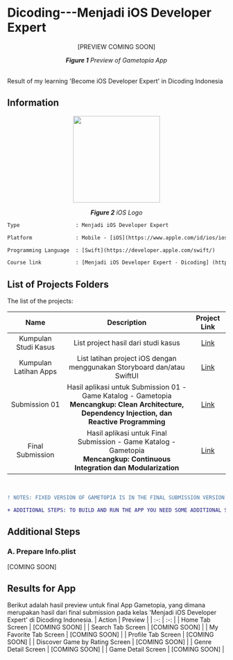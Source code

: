 # Dicoding---Menjadi iOS Developer Expert

<p align="center">[PREVIEW COMING SOON]</p>

<p align="center"><i><b>Figure 1</b> Preview of Gametopia App</i></p>

<br/>
 Result of my learning 'Become iOS Developer Expert' in Dicoding Indonesia

## Information
<p align="center">
  <img src="https://upload.wikimedia.org/wikipedia/commons/thumb/c/ca/IOS_logo.svg/1200px-IOS_logo.svg.png" width="200"/>
</p>
<p align="center"><i><b>Figure 2</b> iOS Logo</i></p>

```diff
Type                  : Menjadi iOS Developer Expert

Platform              : Mobile - [iOS](https://www.apple.com/id/ios/ios-14/)

Programming Language  : [Swift](https://developer.apple.com/swift/)

Course link           : [Menjadi iOS Developer Expert - Dicoding] (https://www.dicoding.com/academies/209)
```

## List of Projects Folders
The list of the projects:

| Name      | Description  | Project Link  |
| :-: | :-: | :-: | 
| Kumpulan Studi Kasus | List project hasil dari studi kasus | [Link](https://github.com/patriciafiona/Dicoding---Menjadi-iOS-Developer-Expert/tree/main/Studi%20Kasus) | 
| Kumpulan Latihan Apps | List latihan project iOS dengan menggunakan Storyboard dan/atau SwiftUI | [Link](https://github.com/patriciafiona/Dicoding---Menjadi-iOS-Developer-Expert/tree/main/Latihan) | 
| Submission 01 | Hasil aplikasi untuk Submission 01 - Game Katalog - Gametopia </br><b>Mencangkup: Clean Architecture, Dependency Injection, dan Reactive Programming</b> | [Link](https://github.com/patriciafiona/Dicoding---Menjadi-iOS-Developer-Expert/tree/main/Submission%2001) | 
| Final Submission | Hasil aplikasi untuk Final Submission - Game Katalog - Gametopia </br><b>Mencangkup: Continuous Integration dan Modularization</b> | [Link](https://github.com/patriciafiona/Dicoding---Menjadi-iOS-Developer-Expert--Final-Submission-) | 

<br/>

````diff
! NOTES: FIXED VERSION OF GAMETOPIA IS IN THE FINAL SUBMISSION VERSION.

+ ADDITIONAL STEPS: TO BUILD AND RUN THE APP YOU NEED SOME ADDITIONAL STEPS, FOR EXAMPLE ADDING INFO.PLIST INSIDE THE PROJECT.
````

## Additional Steps
### A. Prepare Info.plist
[COMING SOON]

## Results for App 
Berikut adalah hasil preview untuk final App Gametopia, yang dimana merupakan hasil dari final submission pada kelas 'Menjadi iOS Developer Expert' di Dicoding Indonesia.
| Action      | Preview  |
| :-: | :-: |
| Home Tab Screen | [COMING SOON] |
| Search Tab Screen | [COMING SOON] |
| My Favorite Tab Screen | [COMING SOON] |
| Profile Tab Screen | [COMING SOON] |
| Discover Game by Rating Screen | [COMING SOON] |
| Genre Detail Screen | [COMING SOON] |
| Game Detail Screen | [COMING SOON] |
